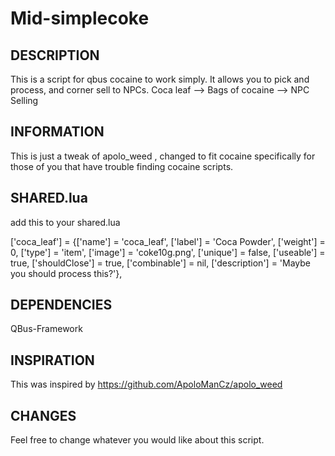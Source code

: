 # Mid-simplecoke

## DESCRIPTION
This is a script for qbus cocaine to work simply. 
It allows you to pick and process, and corner sell to NPCs. 
Coca leaf --> Bags of cocaine --> NPC Selling

## INFORMATION

This is just a tweak of apolo_weed , changed to fit cocaine specifically 
for those of you that have trouble finding cocaine scripts. 

## SHARED.lua

add this to your shared.lua

['coca_leaf'] 					 = {['name'] = 'coca_leaf', 			  	  		['label'] = 'Coca Powder', 				['weight'] = 0, 		['type'] = 'item', 		['image'] = 'coke10g.png', 			['unique'] = false, 	['useable'] = true, 	['shouldClose'] = true,    ['combinable'] = nil,   ['description'] = 'Maybe you should process this?'},

## DEPENDENCIES

QBus-Framework


## INSPIRATION
This was inspired by https://github.com/ApoloManCz/apolo_weed

## CHANGES
Feel free to change whatever you would like about this script. 
